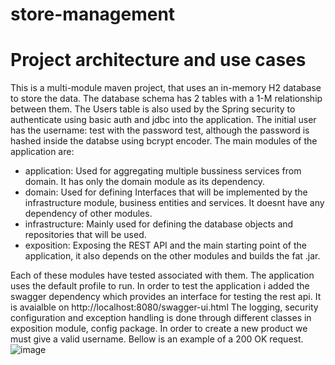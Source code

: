 # store-management
<h1>Project architecture and use cases</h1>
This is a multi-module maven project, that uses an in-memory H2 database to store the data. 
The database schema has 2 tables with a 1-M relationship between them.
The Users table is also used by the Spring security to authenticate using basic auth and jdbc into the application.
The initial user has the username: test with the password test, although the password is hashed inside the databse using bcrypt encoder.
The main modules of the application are:

- application: Used for aggregating multiple bussiness services from domain. It has only the domain module as its dependency.
- domain: Used for defining Interfaces that will be implemented by the infrastructure module, business entities and services. It
  doesnt have any dependency of other modules.
- infrastructure: Mainly used for defining the database objects and repositories that will be used.
- exposition: Exposing the REST API and the main starting point of the application, it also depends on the other modules and builds the fat .jar.

Each of these modules have tested associated with them. The application uses the default profile to run.
In order to test the application i added the swagger dependency which provides an interface for testing the rest api. It is avaialble on
http://localhost:8080/swagger-ui.html
The logging, security configuration and exception handling is done through different classes in exposition module, config package.
In order to create a new product we must give a valid username. Bellow is an example of a 200 OK request.
![image](https://user-images.githubusercontent.com/32300503/160907472-68904e40-9bfc-40af-97cc-2a50fab2eb6c.png)
